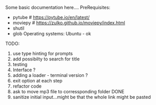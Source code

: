 Some basic documentation here....
PreRequisites: 
- pytube    # https://pytube.io/en/latest/
- moviepy   # https://zulko.github.io/moviepy/index.html
- shutil 
- glob 
Operating systems:
Ubuntu - ok 


TODO:
1. use type hinting for prompts
2. add possibilty to search for title
3. testing 
4. Interface ?
5. adding a loader - terminal version ?
6. exit option at each step
7. refactor code
8. ask to move mp3 file to corressponding folder  DONE
9. sanitize initial input...might be that the whole link might be pasted 
